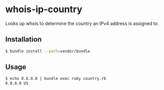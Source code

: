 # whois-ip-country
Looks up whois to determine the country an IPv4 address is assigned to.

## Installation
```sh
$ bundle install --path=vendor/bundle
```

## Usage
```sh
$ echo 8.8.8.8 | bundle exec ruby country.rb
8.8.8.8	US
```
